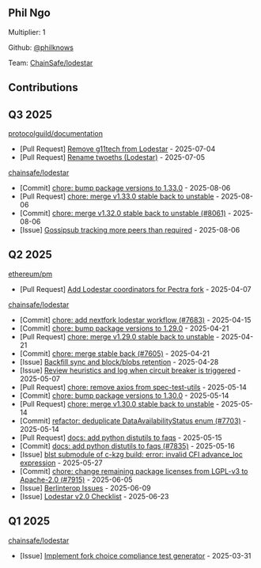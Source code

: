 
## Phil Ngo
Multiplier: 1

Github: [@philknows](https://github.com/philknows)

Team: [ChainSafe/lodestar](https://github.com/ChainSafe/lodestar/pulls?q=author%3Aphilknows)

## Contributions

## Q3 2025


[protocolguild/documentation](https://github.com/protocolguild/documentation)
* [Pull Request] [Remove g11tech from Lodestar](https://github.com/protocolguild/documentation/pull/367) - 2025-07-04
* [Pull Request] [Rename twoeths (Lodestar)](https://github.com/protocolguild/documentation/pull/369) - 2025-07-05

[chainsafe/lodestar](https://github.com/chainsafe/lodestar)
* [Commit] [chore: bump package versions to 1.33.0](https://github.com/ChainSafe/lodestar/commit/7afce97ce38225407806b711746275b53f110595) - 2025-08-06
* [Pull Request] [chore: merge v1.33.0 stable back to unstable](https://github.com/ChainSafe/lodestar/pull/8118) - 2025-08-06
* [Commit] [chore: merge v1.32.0 stable back to unstable (#8061)](https://github.com/ChainSafe/lodestar/commit/edc35e4b78ea493dadb4a27be74339d3e1a967dc) - 2025-08-06
* [Issue] [Gossipsub tracking more peers than required](https://github.com/ChainSafe/lodestar/issues/8115) - 2025-08-06
## Q2 2025


[ethereum/pm](https://github.com/ethereum/pm)
* [Pull Request] [Add Lodestar coordinators for Pectra fork](https://github.com/ethereum/pm/pull/1438) - 2025-04-07

[chainsafe/lodestar](https://github.com/chainsafe/lodestar)
* [Commit] [chore: add nextfork lodestar workflow (#7683)](https://github.com/ChainSafe/lodestar/commit/9d67a7e3a2e2a33273f60a256c4ace768de32c82) - 2025-04-15
* [Commit] [chore: bump package versions to 1.29.0](https://github.com/ChainSafe/lodestar/commit/51613f0fb0196300302acb692a05b27bcef3c771) - 2025-04-21
* [Pull Request] [chore: merge v1.29.0 stable back to unstable](https://github.com/ChainSafe/lodestar/pull/7732) - 2025-04-21
* [Commit] [chore: merge stable back (#7605)](https://github.com/ChainSafe/lodestar/commit/bdddedfc915e6e252b78e41112392111744282b5) - 2025-04-21
* [Issue] [Backfill sync and block/blobs retention](https://github.com/ChainSafe/lodestar/issues/7753) - 2025-04-28
* [Issue] [Review heuristics and log when circuit breaker is triggered](https://github.com/ChainSafe/lodestar/issues/7802) - 2025-05-07
* [Pull Request] [chore: remove axios from spec-test-utils](https://github.com/ChainSafe/lodestar/pull/7829) - 2025-05-14
* [Commit] [chore: bump package versions to 1.30.0](https://github.com/ChainSafe/lodestar/commit/123eb2d9fb71dd10076a47bc7787bf4ec40343da) - 2025-05-14
* [Pull Request] [chore: merge v1.30.0 stable back to unstable](https://github.com/ChainSafe/lodestar/pull/7828) - 2025-05-14
* [Commit] [refactor: deduplicate DataAvailabilityStatus enum (#7703)](https://github.com/ChainSafe/lodestar/commit/bb6038a1d123a117dad4b329ee81e439f0b5a979) - 2025-05-14
* [Pull Request] [docs: add python distutils to faqs](https://github.com/ChainSafe/lodestar/pull/7835) - 2025-05-15
* [Commit] [docs: add python distutils to faqs (#7835)](https://github.com/ChainSafe/lodestar/commit/d7a6cebf5da9c63f5756d366b9976d06d844d096) - 2025-05-16
* [Issue] [blst submodule of c-kzg build: error: invalid CFI advance_loc expression](https://github.com/ChainSafe/lodestar/issues/7880) - 2025-05-27
* [Commit] [chore: change remaining package licenses from LGPL-v3 to Apache-2.0 (#7915)](https://github.com/ChainSafe/lodestar/commit/672665e350ef533b9454ddb8c6bf040f1cd05de7) - 2025-06-05
* [Issue] [Berlinterop Issues](https://github.com/ChainSafe/lodestar/issues/7934) - 2025-06-09
* [Issue] [Lodestar v2.0 Checklist](https://github.com/ChainSafe/lodestar/issues/7993) - 2025-06-23
## Q1 2025

[chainsafe/lodestar](https://github.com/chainsafe/lodestar)
* [Issue] [Implement fork choice compliance test generator](https://github.com/ChainSafe/lodestar/issues/7637) - 2025-03-31
